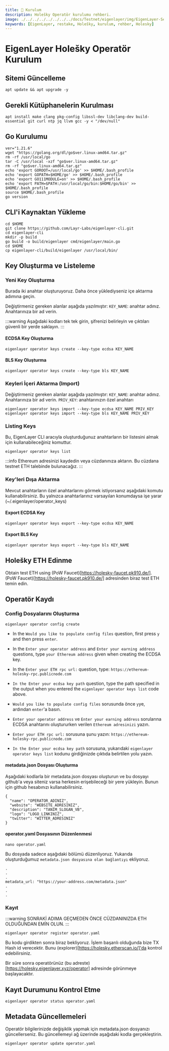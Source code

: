 ```yaml
---
title: 💾 Kurulum
description: Holešky Operatör kurulumu rehberi.
image: ./../../../../../../../docs/Testnet/eigenlayer/img/EigenLayer-Service-Cover.jpg
keywords: [EigenLayer, restake, Holešky, kurulum, rehber, Holesky]
---
```


# EigenLayer Holešky Operatör Kurulum 

## Sitemi Güncelleme
```shell
apt update && apt upgrade -y
```

## Gerekli Kütüphanelerin Kurulması
```shell
apt install make clang pkg-config libssl-dev libclang-dev build-essential git curl ntp jq llvm gcc -y < "/dev/null"

```

## Go Kurulumu
```shell
ver="1.21.6"
wget "https://golang.org/dl/go$ver.linux-amd64.tar.gz"
rm -rf /usr/local/go
tar -C /usr/local -xzf "go$ver.linux-amd64.tar.gz"
rm -rf "go$ver.linux-amd64.tar.gz"
echo 'export GOROOT=/usr/local/go' >> $HOME/.bash_profile
echo 'export GOPATH=$HOME/go' >> $HOME/.bash_profile
echo 'export GO111MODULE=on' >> $HOME/.bash_profile
echo 'export PATH=$PATH:/usr/local/go/bin:$HOME/go/bin' >> $HOME/.bash_profile
source $HOME/.bash_profile
go version
```

## CLI'i Kaynaktan Yükleme

```shell
cd $HOME
git clone https://github.com/Layr-Labs/eigenlayer-cli.git
cd eigenlayer-cli
mkdir -p build
go build -o build/eigenlayer cmd/eigenlayer/main.go
cd $HOME
cp eigenlayer-cli/build/eigenlayer /usr/local/bin/
```

## Key Oluşturma ve Listeleme

### Yeni Key Oluşturma
Burada iki anahtar oluşturuyoruz. Daha önce yüklediyseniz içe aktarma adımına geçin.

Değiştirmeniz gereken alanlar aşağıda yazılmıştır:
`KEY_NAME`: anahtar adınız. Anahtarınıza bir ad verin.

:::warning
Aşağıdaki kodları tek tek girin, şifrenizi belirleyin ve çıktıları güvenli bir yerde saklayın.
:::

#### ECDSA Key Oluşturma
```shell
eigenlayer operator keys create --key-type ecdsa KEY_NAME
```
#### BLS Key Oluşturma
```shell
eigenlayer operator keys create --key-type bls KEY_NAME
```

### Keyleri İçeri Aktarma (Import)
Değiştirmeniz gereken alanlar aşağıda yazılmıştır:
`KEY_NAME`: anahtar adınız. Anahtarınıza bir ad verin.
`PRIV_KEY`: anahtarınızın özel anahtarı
```shell
eigenlayer operator keys import --key-type ecdsa KEY_NAME PRIV_KEY
eigenlayer operator keys import --key-type bls KEY_NAME PRIV_KEY
```

### Listing Keys
Bu, EigenLayer CLI aracıyla oluşturduğunuz anahtarların bir listesini almak için kullanabileceğiniz komuttur.

```shell
eigenlayer operator keys list
```
:::info
Ethereum adresinizi kaydedin veya cüzdanınıza aktarın. Bu cüzdana testnet ETH talebinde bulunacağız.
:::

### Key'leri Dışa Aktarma
Mevcut anahtarların özel anahtarlarını görmek istiyorsanız aşağıdaki komutu kullanabilirsiniz. Bu yalnızca anahtarlarınız varsayılan konumdaysa işe yarar (~/.eigenlayer/operator_keys)

#### Export ECDSA Key
```shell
eigenlayer operator keys export --key-type ecdsa KEY_NAME
```

#### Export BLS Key
```shell
eigenlayer operator keys export --key-type bls KEY_NAME
```

## Holešky ETH Edinme

Obtain test ETH using (PoW Faucet)[https://holesky-faucet.pk910.de/].
(PoW Faucet)[https://holesky-faucet.pk910.de/] adresinden biraz test ETH temin edin.

## Operatör Kaydı

### Config Dosyalarını Oluşturma
```shell
eigenlayer operator config create
```

* In the `Would you like to populate config files` question, first press `y` and then press `enter`.
* In the `Enter your operator address` and `Enter your earning address` questions, type `your Ethereum address` given when creating the ECDSA key.
* In the `Enter your ETH rpc url:` question, type: `https://ethereum-holesky-rpc.publicnode.com`
* `In the Enter your ecdsa key path` question, type the path specified in the output when you entered the `eigenlayer operator keys list` code above.

* `Would you like to populate config files` sorusunda önce `y`ye, ardından `enter`'a basın.
* `Enter your operator address` ve `Enter your earning address`  sorularına ECDSA anahtarını oluştururken verilen `Ethereum adresinizi` yazın.
* `Enter your ETH rpc url:` sorusuna şunu yazın: `https://ethereum-holesky-rpc.publicnode.com`
* `In the Enter your ecdsa key path` sorusuna, yukarıdaki `eigenlayer operator keys list` kodunu girdiğinizde çıktıda belirtilen yolu yazın.

#### metadata.json Dosyası Oluşturma

Aşağıdaki kodlarla bir metadata.json dosyası oluşturun ve bu dosyayı github'a veya siteniz varsa herkesin erişebileceği bir yere yükleyin. Bunun için github hesabınızı kullanabilirsiniz.

```shell
{
  "name": "OPERATOR_ADINIZ",
  "website": "WEBSITE_ADRESINIZ",
  "description": "TANIM_SLOGAN_VB",
  "logo": "LOGO_LINKINIZ",
  "twitter": "WITTER_ADRESINIZ"
}
```

#### operator.yaml Dosyasının Düzenlenmesi

```shell
nano operator.yaml
```

Bu dosyada sadece aşağıdaki bölümü düzenliyoruz.
Yukarıda oluşturduğumuz `metadata.json dosyasına olan bağlantıyı` ekliyoruz.

```shell
.
.
.
metadata_url: "https://your-address.com/metadata.json"
.
.
.
```

### Kayıt

:::warning
SONRAKİ ADIMA GEÇMEDEN ÖNCE CÜZDANINIZDA ETH OLDUĞUNDAN EMİN OLUN.
:::

```shell
eigenlayer operator register operator.yaml
```

Bu kodu girdikten sonra biraz bekliyoruz. İşlem başarılı olduğunda bize TX Hash id verecektir. Bunu (explorer)[https://holesky.etherscan.io/]'da kontrol edebilirsiniz.

Bir süre sonra operatörünüz (bu adreste)[https://holesky.eigenlayer.xyz/operator] adresinde görünmeye başlayacaktır.

## Kayıt Durumunu Kontrol Etme

```shell
eigenlayer operator status operator.yaml
```

## Metadata Güncellemeleri
Operatör bilgilerinizde değişiklik yapmak için metadata.json dosyanızı güncellerseniz. Bu güncellemeyi ağ üzerinde aşağıdaki kodla gerçekleştirin.

```shell
eigenlayer operator update operator.yaml
```

